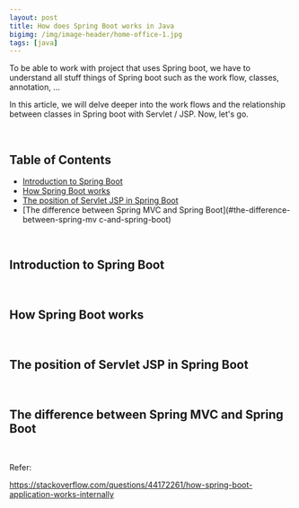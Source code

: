 ```yaml
---
layout: post
title: How does Spring Boot works in Java
bigimg: /img/image-header/home-office-1.jpg
tags: [java]
---
```


To be able to work with project that uses Spring boot, we have to understand all stuff things of Spring boot such as the work flow, classes, annotation, ... 

In this article, we will delve deeper into the work flows and the relationship between classes in Spring boot with Servlet / JSP. Now, let's go.

<br>

## Table of Contents
- [Introduction to Spring Boot](#introduction-to-spring-boot)
- [How Spring Boot works](#how-spring-boot-works)
- [The position of Servlet JSP in Spring Boot](#the-position-of-servlet-jsp-in-spring-boot)
- [The difference between Spring MVC and Spring Boot](#the-difference-between-spring-mv c-and-spring-boot)


<br>

## Introduction to Spring Boot


<br>

## How Spring Boot works


<br>

## The position of Servlet JSP in Spring Boot



<br>

## The difference between Spring MVC and Spring Boot



<br>

Refer:

https://stackoverflow.com/questions/44172261/how-spring-boot-application-works-internally